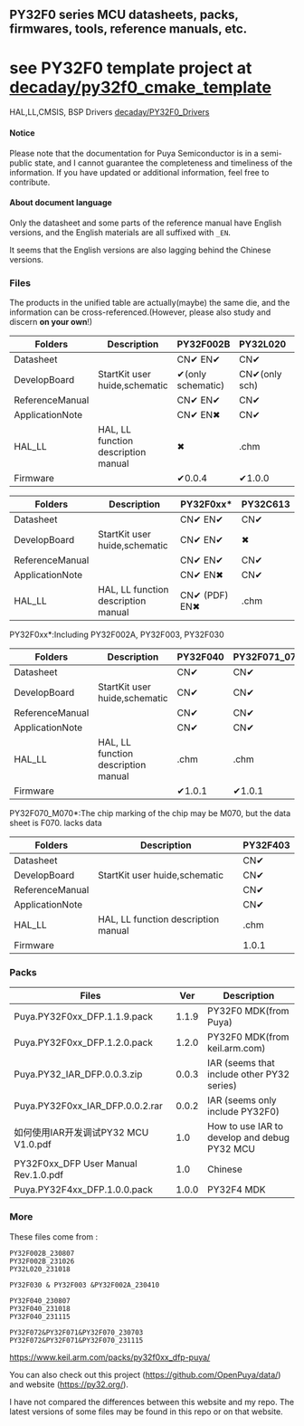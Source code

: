 ## PY32F0 series MCU datasheets, packs, firmwares, tools, reference manuals, etc.



# see PY32F0 template project at [decaday/py32f0_cmake_template](https://github.com/decaday/py32f0_cmake_template)



HAL,LL,CMSIS, BSP Drivers [decaday/PY32F0_Drivers](https://github.com/decaday/PY32F0_Drivers)

#### Notice

Please note that the documentation for Puya Semiconductor is in a semi-public state, and I cannot guarantee the completeness and timeliness of the information. If you have updated or additional information, feel free to contribute.

#### About document language

Only the datasheet and some parts of the reference manual have English versions, and the English materials are all suffixed with `_EN`.

It seems that the English versions are also lagging behind the Chinese versions.

### Files

The products in the unified table are actually(maybe) the same die, and the information can be cross-referenced.(However, please also study and discern **on your own**!)

| Folders         | Description                         | PY32F002B         | PY32L020      | PY32C642 |
| --------------- | ----------------------------------- | ----------------- | ------------- | -------- |
| Datasheet       |                                     | CN✔  EN✔          | CN✔           | CN✔      |
| DevelopBoard    | StartKit user huide,schematic       | ✔(only schematic) | CN✔(only sch) | ✖        |
| ReferenceManual |                                     | CN✔  EN✔          | CN✔           | ✖        |
| ApplicationNote |                                     | CN✔  EN✖          | CN✔           | ✖        |
| HAL_LL          | HAL, LL function description manual | ✖                 | .chm          | ✖        |
| Firmware        |                                     | ✔0.0.4            | ✔1.0.0        |          |



| Folders         | Description                         | PY32F0xx*     | PY32C613 |
| --------------- | ----------------------------------- | ------------- | -------- |
| Datasheet       |                                     | CN✔ EN✔       | CN✔      |
| DevelopBoard    | StartKit user huide,schematic       | CN✔ EN✔       | ✖        |
| ReferenceManual |                                     | CN✔ EN✔       | CN✔      |
| ApplicationNote |                                     | CN✔  EN✖      | CN✔      |
| HAL_LL          | HAL, LL function description manual | CN✔ (PDF) EN✖ | .chm     |

PY32F0xx*:Including PY32F002A, PY32F003, PY32F030

| Folders         | Description                         | PY32F040 | PY32F071_072 | PY32F070_M070* |
| --------------- | ----------------------------------- | -------- | ------------ | -------------- |
| Datasheet       |                                     | CN✔      | CN✔          | CN✔            |
| DevelopBoard    | StartKit user huide,schematic       | CN✔      | CN✔          | ✖              |
| ReferenceManual |                                     | CN✔      | CN✔          | ✖              |
| ApplicationNote |                                     | CN✔      | CN✔          | ✖              |
| HAL_LL          | HAL, LL function description manual | .chm     | .chm         | ✖              |
| Firmware        |                                     | ✔1.0.1   | ✔1.0.1       |                |

PY32F070_M070*:The chip marking of the chip may be M070, but the data sheet is F070. lacks data

| Folders         | Description                         | PY32F403 |
| --------------- | ----------------------------------- | -------- |
| Datasheet       |                                     | CN✔      |
| DevelopBoard    | StartKit user huide,schematic       | CN✔      |
| ReferenceManual |                                     | CN✔      |
| ApplicationNote |                                     | CN✔      |
| HAL_LL          | HAL, LL function description manual | .chm     |
| Firmware        |                                     | 1.0.1    |





### Packs

| Files                                | Ver   | Description                                  |
| ------------------------------------ | ----- | -------------------------------------------- |
| Puya.PY32F0xx_DFP.1.1.9.pack         | 1.1.9 | PY32F0 MDK(from Puya)                        |
| Puya.PY32F0xx_DFP.1.2.0.pack         | 1.2.0 | PY32F0 MDK(from keil.arm.com)                |
| Puya.PY32_IAR_DFP.0.0.3.zip          | 0.0.3 | IAR (seems that include other PY32 series)   |
| Puya.PY32F0xx_IAR_DFP.0.0.2.rar      | 0.0.2 | IAR (seems only include PY32F0)              |
| 如何使用IAR开发调试PY32 MCU V1.0.pdf | 1.0   | How to use IAR to develop and debug PY32 MCU |
| PY32F0xx_DFP User Manual Rev.1.0.pdf | 1.0   | Chinese                                      |
| Puya.PY32F4xx_DFP.1.0.0.pack         | 1.0.0 | PY32F4 MDK                                   |

### More

These files come from :

```
PY32F002B_230807
PY32F002B_231026
PY32L020_231018

PY32F030 & PY32F003 &PY32F002A_230410

PY32F040_230807
PY32F040_231018
PY32F040_231115

PY32F072&PY32F071&PY32F070_230703
PY32F072&PY32F071&PY32F070_231115
```

https://www.keil.arm.com/packs/py32f0xx_dfp-puya/



You can also check out this project (https://github.com/OpenPuya/data/) and website (https://py32.org/).

 I have not compared the differences between this website and my repo. The latest versions of some files may be found in this repo or on that website.

